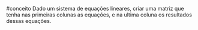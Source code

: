 #conceito 
Dado um sistema de equações lineares, criar uma matriz que tenha nas primeiras colunas as equações, e na ultima coluna os resultados dessas equações.